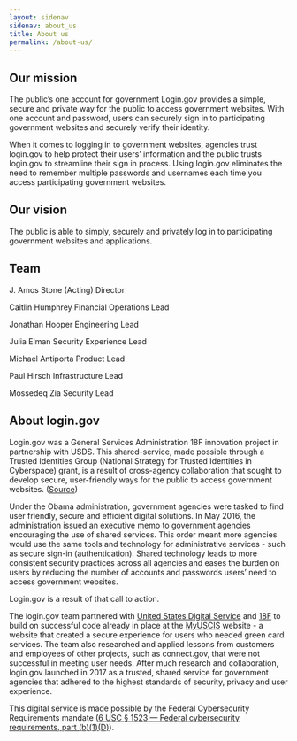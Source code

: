```yaml
---
layout: sidenav
sidenav: about_us
title: About us
permalink: /about-us/
---
```

## Our mission

The public’s one account for government
Login.gov provides a simple, secure and private way for the public to access government websites. With one account and password, users can securely sign in to participating government websites and securely verify their identity. 

When it comes to logging in to government websites, agencies trust login.gov to help protect their users’ information and the public trusts login.gov to streamline their sign in process. Using login.gov eliminates the need to remember multiple passwords and usernames each time you access participating government websites.

## Our vision

The public is able to simply, securely and privately log in to participating government websites and applications.

## Team

J. Amos Stone
(Acting) Director

Caitlin Humphrey
Financial Operations Lead

Jonathan Hooper
Engineering Lead

Julia Elman
Security Experience Lead

Michael Antiporta
Product Lead

Paul Hirsch
Infrastructure Lead

Mossedeq Zia
Security Lead

## About login.gov 

Login.gov was a General Services Administration 18F innovation project in partnership with USDS. This shared-service, made possible through a Trusted Identities Group (National Strategy for Trusted Identities in Cyberspace) grant, is a result of cross-agency collaboration that sought to develop secure, user-friendly ways for the public to access government websites. ([Source](https://fcw.com/articles/2017/01/19/login-dot-gov-mazmanian.aspx))

Under the Obama administration, government agencies were tasked to find user friendly, secure and efficient digital solutions. In May 2016, the administration issued an executive memo to government agencies encouraging the use of shared services. This order meant more agencies would use the same tools and technology for administrative services - such as secure sign-in (authentication). Shared technology leads to more consistent security practices across all agencies and eases the burden on users by reducing the number of accounts and passwords users’ need to access government websites. 

Login.gov is a result of that call to action.

The login.gov team partnered with [United States Digital Service](https://www.usds.gov/) and [18F](https://18f.gsa.gov/) to build on successful code already in place at the [MyUSCIS](https://my.uscis.gov/) website - a website that created a secure experience for users who needed green card services. The team also researched and applied lessons from customers and employees of other projects, such as connect.gov, that were not successful in meeting user needs. After much research and collaboration, login.gov launched in 2017 as a trusted, shared service for government agencies that adhered to the highest standards of security, privacy and user experience. 

This digital service is made possible by the Federal Cybersecurity Requirements mandate ([6 USC § 1523 — Federal cybersecurity requirements, part (b)(1)(D)](https://uscode.house.gov/view.xhtml?req=6+USC+1523:+Federal+cybersecurity+requirements)).